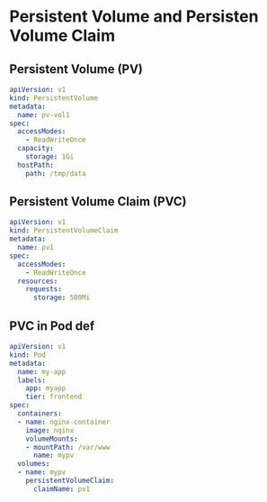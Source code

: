 # Persistent Volume and Persisten Volume Claim

## Persistent Volume (PV)

```yaml
apiVersion: v1
kind: PersistentVolume
metadata:
  name: pv-vol1
spec:
  accessModes:
    - ReadWriteOnce
  capacity:
    storage: 1Gi
  hostPath:
    path: /tmp/data
```

## Persistent Volume Claim (PVC)

```yaml
apiVersion: v1
kind: PersistentVolumeClaim
metadata:
  name: pv1
spec:
  accessModes:
    - ReadWriteOnce
  resources:
    requests:
      storage: 500Mi
```

## PVC in Pod def

```yaml
apiVersion: v1
kind: Pod
metadata:
  name: my-app
  labels:
    app: myapp
    tier: frontend
spec:
  containers:
  - name: nginx-container
    image: nginx
    volumeMounts:
    - mountPath: /var/www
      name: mypv
  volumes:
  - name: mypv
    persistentVolumeClaim:
      claimName: pv1
```
